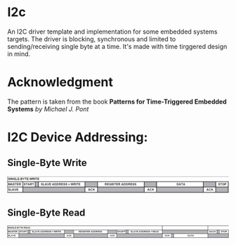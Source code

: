 # I2c
An I2C driver template and implementation for some embedded systems targets. 
The driver is blocking, synchronous and limited to sending/receiving single byte at a time. 
It's made with time tirggered design in mind.

# Acknowledgment
The pattern is taken from the book <b>Patterns for Time-Triggered Embedded Systems</b> <i>by Michael J. Pont</i>

# I2C Device Addressing:

## Single-Byte Write 
<p align="center">
  <a href="" rel="noopener">
    <img src="https://github.com/mhomran/I2c/raw/master/assets/SingleByteWrite.JPG" alt="SingleByteWrite">
  </a>
</p>

## Single-Byte Read 
<p align="center">
  <a href="" rel="noopener">
    <img src="https://github.com/mhomran/I2c/raw/master/assets/SingleByteRead.JPG" alt="SingleByteRead">
  </a>
</p>
